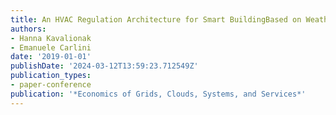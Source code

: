 ```yaml
---
title: An HVAC Regulation Architecture for Smart BuildingBased on Weather Forecast
authors:
- Hanna Kavalionak
- Emanuele Carlini
date: '2019-01-01'
publishDate: '2024-03-12T13:59:23.712549Z'
publication_types:
- paper-conference
publication: '*Economics of Grids, Clouds, Systems, and Services*'
---
```

